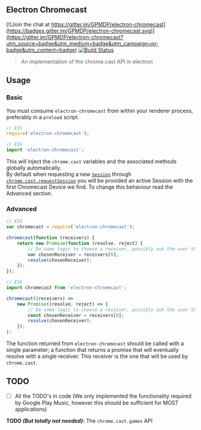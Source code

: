 Electron Chromecast
------------------

[![Join the chat at https://gitter.im/GPMDP/electron-chromecast](https://badges.gitter.im/GPMDP/electron-chromecast.svg)](https://gitter.im/GPMDP/electron-chromecast?utm_source=badge&utm_medium=badge&utm_campaign=pr-badge&utm_content=badge)
[![Build Status](https://travis-ci.org/GPMDP/electron-chromecast.svg?branch=master)](https://travis-ci.org/GPMDP/electron-chromecast)

> An implementation of the chrome.cast API in electron

## Usage

### Basic

You must consume `electron-chromecast` from within your renderer process, preferably in a `preload` script.

```js
// ES5
require('electron-chromecast');

// ES6
import 'electron-chromecast';
```

This will inject the `chrome.cast` variables and the associated methods globally automatically.  
By default when requesting a new [`Session`](https://developers.google.com/cast/docs/reference/chrome/chrome.cast.Session) through [`chrome.cast.requestSession`](https://developers.google.com/cast/docs/reference/chrome/chrome.cast#.requestSession) you will be provided an active Session with the first Chromecast Device we find.  To change this behaviour read the Advanced section.


### Advanced

```js
// ES5
var chromecast = require('electron-chromecast');

chromecast(function (receivers) {
    return new Promise(function (resolve, reject) {
        // Do some logic to choose a receiver, possibly ask the user through a UI
        var chosenReceiver = receivers[0];
        resolve(chosenReceiver);
    });
});

// ES6
import chromecast from 'electron-chromecast';

chromecast((receivers) =>
    new Promise((resolve, reject) => {
        // Do some logic to choose a receiver, possibly ask the user through a UI
        const chosenReceiver = receivers[0];
        resolve(chosenReceiver);
    });
);
```

The function returned from `electron-chromecast` should be called with a single parameter; a function that returns a promise that will eventually resolve with a single receiver.  This receiver is the one that will be used by `chrome.cast`.

## TODO
- [ ] All the TODO's in code (We only implemented the functionality required by Google Play Music, however this should be sufficient for MOST applications)

**TODO *(But totally not needed)*:** The `chrome.cast.games` API
